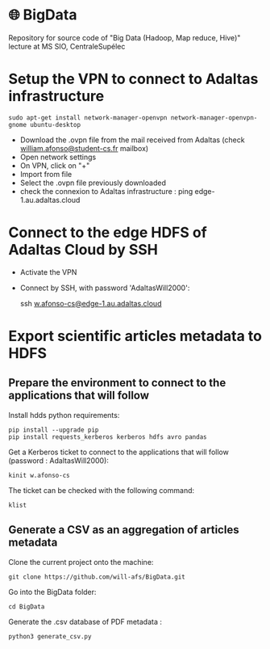 # 🌐 BigData
Repository for source code of "Big Data (Hadoop, Map reduce, Hive)" lecture at MS SIO, CentraleSupélec

Setup the VPN to connect to Adaltas infrastructure
==================================================
    
    sudo apt-get install network-manager-openvpn network-manager-openvpn-gnome ubuntu-desktop
    
- Download the .ovpn file from the mail received from Adaltas (check william.afonso@student-cs.fr mailbox)
- Open network settings
- On VPN, click on "+"
- Import from file
- Select the .ovpn file previously downloaded
- check the connexion to Adaltas infrastructure : ping edge-1.au.adaltas.cloud

Connect to the edge HDFS of Adaltas Cloud by SSH
================================================
- Activate the VPN
- Connect by SSH, with password 'AdaltasWill2000':

    ssh w.afonso-cs@edge-1.au.adaltas.cloud

Export scientific articles metadata to HDFS
===========================================

Prepare the environment to connect to the applications that will follow
-----------------------------------------------------------------------

Install hdds python requirements:

    pip install --upgrade pip
    pip install requests_kerberos kerberos hdfs avro pandas
    
Get a Kerberos ticket to connect to the applications that will follow (password : AdaltasWill2000):

    kinit w.afonso-cs
   
The ticket can be checked with the following command:
   
    klist
    
Generate a CSV as an aggregation of articles metadata
-----------------------------------------------------
Clone the current project onto the machine:

    git clone https://github.com/will-afs/BigData.git
    
Go into the BigData folder:

    cd BigData
    
Generate the .csv database of PDF metadata :

    python3 generate_csv.py

    
